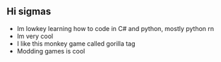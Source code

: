 ## Hi sigmas

- Im lowkey learning how to code in C# and python, mostly python rn
- Im very cool
- I like this monkey game called gorilla tag
- Modding games is cool
